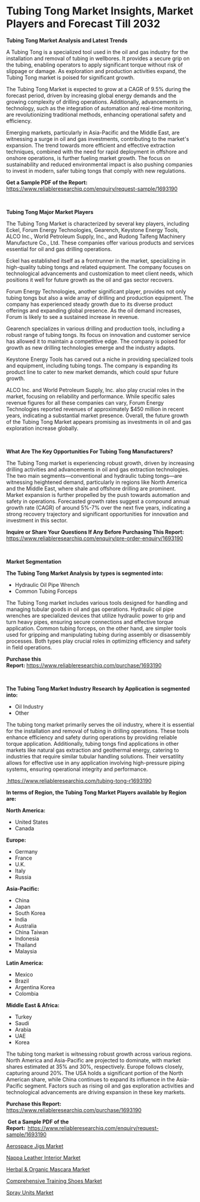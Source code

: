 <p><h1>Tubing Tong Market Insights, Market Players and Forecast Till 2032</h1></p><p><strong>Tubing Tong Market Analysis and Latest Trends</strong></p>
<p><p>A Tubing Tong is a specialized tool used in the oil and gas industry for the installation and removal of tubing in wellbores. It provides a secure grip on the tubing, enabling operators to apply significant torque without risk of slippage or damage. As exploration and production activities expand, the Tubing Tong market is poised for significant growth. </p><p>The Tubing Tong Market is expected to grow at a CAGR of 9.5% during the forecast period, driven by increasing global energy demands and the growing complexity of drilling operations. Additionally, advancements in technology, such as the integration of automation and real-time monitoring, are revolutionizing traditional methods, enhancing operational safety and efficiency. </p><p>Emerging markets, particularly in Asia-Pacific and the Middle East, are witnessing a surge in oil and gas investments, contributing to the market's expansion. The trend towards more efficient and effective extraction techniques, combined with the need for rapid deployment in offshore and onshore operations, is further fueling market growth. The focus on sustainability and reduced environmental impact is also pushing companies to invest in modern, safer tubing tongs that comply with new regulations.</p></p>
<p><strong>Get a Sample PDF of the Report:&nbsp;</strong> <a href="https://www.reliableresearchiq.com/enquiry/request-sample/1693190?utm_campaign=1129&utm_medium=2&utm_source=Github&utm_content=ia&utm_term=27032025&utm_id=tubing-tong">https://www.reliableresearchiq.com/enquiry/request-sample/1693190</a></p>
<p>&nbsp;</p>
<p><strong>Tubing Tong Major Market Players</strong></p>
<p><p>The Tubing Tong Market is characterized by several key players, including Eckel, Forum Energy Technologies, Gearench, Keystone Energy Tools, ALCO Inc., World Petroleum Supply, Inc., and Rudong Taifeng Machinery Manufacture Co., Ltd. These companies offer various products and services essential for oil and gas drilling operations.</p><p>Eckel has established itself as a frontrunner in the market, specializing in high-quality tubing tongs and related equipment. The company focuses on technological advancements and customization to meet client needs, which positions it well for future growth as the oil and gas sector recovers.</p><p>Forum Energy Technologies, another significant player, provides not only tubing tongs but also a wide array of drilling and production equipment. The company has experienced steady growth due to its diverse product offerings and expanding global presence. As the oil demand increases, Forum is likely to see a sustained increase in revenue.</p><p>Gearench specializes in various drilling and production tools, including a robust range of tubing tongs. Its focus on innovation and customer service has allowed it to maintain a competitive edge. The company is poised for growth as new drilling technologies emerge and the industry adapts.</p><p>Keystone Energy Tools has carved out a niche in providing specialized tools and equipment, including tubing tongs. The company is expanding its product line to cater to new market demands, which could spur future growth.</p><p>ALCO Inc. and World Petroleum Supply, Inc. also play crucial roles in the market, focusing on reliability and performance. While specific sales revenue figures for all these companies can vary, Forum Energy Technologies reported revenues of approximately $450 million in recent years, indicating a substantial market presence. Overall, the future growth of the Tubing Tong Market appears promising as investments in oil and gas exploration increase globally.</p></p>
<p>&nbsp;</p>
<p><strong>What Are The Key Opportunities For Tubing Tong Manufacturers?</strong></p>
<p><p>The Tubing Tong market is experiencing robust growth, driven by increasing drilling activities and advancements in oil and gas extraction technologies. The two main segments—conventional and hydraulic tubing tongs—are witnessing heightened demand, particularly in regions like North America and the Middle East, where shale and offshore drilling are prominent. Market expansion is further propelled by the push towards automation and safety in operations. Forecasted growth rates suggest a compound annual growth rate (CAGR) of around 5%-7% over the next five years, indicating a strong recovery trajectory and significant opportunities for innovation and investment in this sector.</p></p>
<p><strong>Inquire or Share Your Questions If Any Before Purchasing This Report:</strong> <a href="https://www.reliableresearchiq.com/enquiry/pre-order-enquiry/1693190?utm_campaign=1129&utm_medium=2&utm_source=Github&utm_content=ia&utm_term=27032025&utm_id=tubing-tong">https://www.reliableresearchiq.com/enquiry/pre-order-enquiry/1693190</a></p>
<p>&nbsp;</p>
<p><strong>Market Segmentation</strong></p>
<p><strong>The Tubing Tong Market Analysis by types is segmented into:</strong></p>
<p><ul><li>Hydraulic Oil Pipe Wrench</li><li>Common Tubing Forceps</li></ul></p>
<p><p>The Tubing Tong market includes various tools designed for handling and managing tubular goods in oil and gas operations. Hydraulic oil pipe wrenches are specialized devices that utilize hydraulic power to grip and turn heavy pipes, ensuring secure connections and effective torque application. Common tubing forceps, on the other hand, are simpler tools used for gripping and manipulating tubing during assembly or disassembly processes. Both types play crucial roles in optimizing efficiency and safety in field operations.</p></p>
<p><strong>Purchase this Report:&nbsp;</strong><a href="https://www.reliableresearchiq.com/purchase/1693190?utm_campaign=1129&utm_medium=2&utm_source=Github&utm_content=ia&utm_term=27032025&utm_id=tubing-tong">https://www.reliableresearchiq.com/purchase/1693190</a></p>
<p>&nbsp;</p>
<p><strong>The Tubing Tong Market Industry Research by Application is segmented into:</strong></p>
<p><ul><li>Oil Industry</li><li>Other</li></ul></p>
<p><p>The tubing tong market primarily serves the oil industry, where it is essential for the installation and removal of tubing in drilling operations. These tools enhance efficiency and safety during operations by providing reliable torque application. Additionally, tubing tongs find applications in other markets like natural gas extraction and geothermal energy, catering to industries that require similar tubular handling solutions. Their versatility allows for effective use in any application involving high-pressure piping systems, ensuring operational integrity and performance.</p></p>
<p><a href="https://www.reliableresearchiq.com/tubing-tong-r1693190?utm_campaign=1129&utm_medium=2&utm_source=Github&utm_content=ia&utm_term=27032025&utm_id=tubing-tong">&nbsp;https://www.reliableresearchiq.com/tubing-tong-r1693190</a></p>
<p><strong>In terms of Region, the Tubing Tong Market Players available by Region are:</strong></p>
<p>
    <p> <strong> North America: </strong>
        <ul>
            <li>United States</li>
            <li>Canada</li>
        </ul>
        </p> 
    <p> <strong> Europe: </strong>
        <ul>
            <li>Germany</li>
            <li>France</li>
            <li>U.K.</li>
            <li>Italy</li>
            <li>Russia</li>
        </ul>
        </p> 
    <p> <strong> Asia-Pacific: </strong>
        <ul>
            <li>China</li>
            <li>Japan</li>
            <li>South Korea</li>
            <li>India</li>
            <li>Australia</li>
            <li>China Taiwan</li>
            <li>Indonesia</li>
            <li>Thailand</li>
            <li>Malaysia</li>
        </ul>
        </p> 
    <p> <strong> Latin America: </strong>
        <ul>
            <li>Mexico</li>
            <li>Brazil</li>
            <li>Argentina Korea</li>
            <li>Colombia</li>
        </ul>
        </p> 
    <p> <strong> Middle East & Africa: </strong>
        <ul>
            <li>Turkey</li>
            <li>Saudi</li>
            <li>Arabia</li>
            <li>UAE</li>
            <li>Korea</li>
        </ul>
    </p>
    </p>
<p><p>The tubing tong market is witnessing robust growth across various regions. North America and Asia-Pacific are projected to dominate, with market shares estimated at 35% and 30%, respectively. Europe follows closely, capturing around 20%. The USA holds a significant portion of the North American share, while China continues to expand its influence in the Asia-Pacific segment. Factors such as rising oil and gas exploration activities and technological advancements are driving expansion in these key markets.</p></p>
<p><strong>Purchase this Report: </strong><a href="https://www.reliableresearchiq.com/purchase/1693190?utm_campaign=1129&utm_medium=2&utm_source=Github&utm_content=ia&utm_term=27032025&utm_id=tubing-tong">https://www.reliableresearchiq.com/purchase/1693190</a></p>
<p>&nbsp;<strong>Get a Sample PDF of the Report:&nbsp;&nbsp;</strong><a href="https://www.reliableresearchiq.com/enquiry/request-sample/1693190?utm_campaign=1129&utm_medium=2&utm_source=Github&utm_content=ia&utm_term=27032025&utm_id=tubing-tong">https://www.reliableresearchiq.com/enquiry/request-sample/1693190</a></p>
<p><strong></strong></p>
<p><p><a href="https://github.com/saimntamiki/Market-Research-Report-List-1/blob/main/aerospace-jigs-market.md?utm_campaign=1129&utm_medium=2&utm_source=Github&utm_content=ia&utm_term=27032025&utm_id=tubing-tong">Aerospace Jigs Market</a></p><p><a href="https://github.com/aijazdeitzbq/Market-Research-Report-List-1/blob/main/nappa-leather-interior-market.md?utm_campaign=1129&utm_medium=2&utm_source=Github&utm_content=ia&utm_term=27032025&utm_id=tubing-tong">Nappa Leather Interior Market</a></p><p><a href="https://github.com/skoppmerlib9/Market-Research-Report-List-1/blob/main/herbal-organic-mascara-market.md?utm_campaign=1129&utm_medium=2&utm_source=Github&utm_content=ia&utm_term=27032025&utm_id=tubing-tong">Herbal & Organic Mascara Market</a></p><p><a href="https://github.com/bocksovers0r/Market-Research-Report-List-1/blob/main/comprehensive-training-shoes-market.md?utm_campaign=1129&utm_medium=2&utm_source=Github&utm_content=ia&utm_term=27032025&utm_id=tubing-tong">Comprehensive Training Shoes Market</a></p><p><a href="https://github.com/gambokaiohjr/Market-Research-Report-List-1/blob/main/spray-units-market.md?utm_campaign=1129&utm_medium=2&utm_source=Github&utm_content=ia&utm_term=27032025&utm_id=tubing-tong">Spray Units Market</a></p></p>